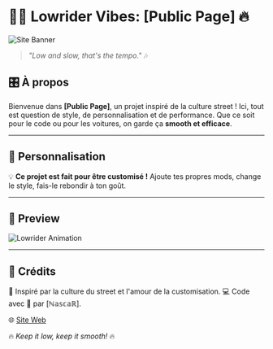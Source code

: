  # 🚗💨 Lowrider Vibes: [Public Page] 🔥  

![Site Banner](https://ennokapitza.de/en/assets/image-cache/image-cache/content/reportage/tokyoracers/enno-kapitza-photography-reportage-tokyo-nightracers02.cfcd958f.4b6a4e43.jpg)  

> _"Low and slow, that's the tempo."_ 🎶

## 🎛️ À propos
Bienvenue dans **[Public Page]**, un projet inspiré de la culture street ! Ici, tout est question de style, de personnalisation et de performance. Que ce soit pour le code ou pour les voitures, on garde ça **smooth et efficace**. 

---

## 🔧 Personnalisation
💡 **Ce projet est fait pour être customisé !** Ajoute tes propres mods, change le style, fais-le rebondir à ton goût. 

---

## 📸 Preview
![Lowrider Animation](https://i.pinimg.com/originals/7c/d4/15/7cd415c2a1d5649e16a8eef19cf13664.gif)  

---

## 🎨 Crédits
🚗 Inspiré par la culture du street et l'amour de la customisation. 
💻 Code avec 💖 par [ℕ𝕒𝕤𝕔𝕒ℝ].

🌐 [Site Web](https://kamixlevrai.github.io/Civi-Grarage/)  

🔥 _Keep it low, keep it smooth!_ 🔥